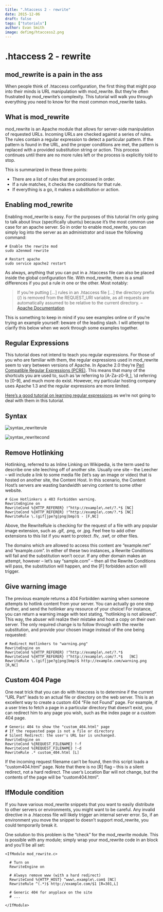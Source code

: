 ```yaml
---
title: ".htaccess 2 - rewrite"
date: 2015-12-06
draft: false
tags: ["tutorials"]
author: Evan Smith
image: defimg/htaccess2.png
---
```


# .htaccess 2 - rewrite

## mod_rewrite is a pain in the ass

When people think of .htaccess configuration, the first thing that might pop into their minds is URL manipulation with mod_rewrite. But they’re often frustrated by mod_rewrite’s complexity. This tutorial will walk you through everything you need to know for the most common mod_rewrite tasks.

## What is mod_rewrite

mod_rewrite is an Apache module that allows for server-side manipulation of requested URLs. Incoming URLs are checked against a series of rules. The rules contain a regular expression to detect a particular pattern. If the pattern is found in the URL, and the proper conditions are met, the pattern is replaced with a provided substitution string or action. This process continues until there are no more rules left or the process is explicitly told to stop.

This is summarized in these three points:

* There are a list of rules that are processed in order.
* If a rule matches, it checks the conditions for that rule.
* If everything is a go, it makes a substitution or action.

## Enabling mod_rewrite

Enabling mod_rewrite is easy. For the purposes of this tutorial I’m only going to talk about linux \(specifically ubuntu\) because it’s the most common use case for an apache server. So in order to enable mod_rewrite, you can simply log into the server as an administrator and issue the following command:

```
# Enable the rewrite mod
sudo a2enmod rewrite

# Restart apache
sudo service apache2 restart
```
 

As always, anything that you can put in a .htaccess file can also be placed inside the global configuration file. With mod_rewrite, there is a small differences if you put a rule in one or the other. Most notably:

>If you’re putting […] rules in an .htaccess file […] the directory prefix (/) is removed from the REQUEST_URI variable, as all requests are automatically assumed to be relative to the current directory. – [Apache Documentation](http://httpd.apache.org/docs/2.2/rewrite/rewrite_intro.html#htaccess)

This is something to keep in mind if you see examples online or if you’re trying an example yourself: beware of the leading slash. I will attempt to clarify this below when we work through some examples together.

## Regular Expressions

This tutorial does not intend to teach you regular expressions. For those of you who are familiar with them, the regular expressions used in mod_rewrite seem to vary between versions of Apache. In Apache 2.0 they’re [Perl Compatible Regular Expressions (PCRE)](http://perldoc.perl.org/perlre.html). This means that many of the shortcuts you are used to, such as \w referring to [A-Za-z0-9_], \d referring to [0-9], and much more do exist. However, my particular hosting company uses Apache 1.3 and the regular expressions are more limited.

[Here’s a good tutorial on learning regular expressions](http://regexone.com/) as we’re not going to deal with them in this tutorial.

## Syntax

![syntax_rewriterule](/post-images/htaccess/syntax_rewriterule.webp)

![syntax_rewritecond](/post-images/htaccess/syntax_rewritecond.webp)

## Remove Hotlinking

Hotlinking, referred to as Inline Linking on Wikipedia, is the term used to describe one site leeching off of another site. Usually one site – the Leecher – will include a link to some media file \(let’s say an image or video\) that is hosted on another site, the Content Host. In this scenario, the Content Host’s servers are wasting bandwidth serving content to some other website.

```
# Give Hotlinkers a 403 Forbidden warning.
RewriteEngine on
RewriteCond %{HTTP_REFERER} !^http://example\.net/?.*$ [NC]
RewriteCond %{HTTP_REFERER} !^http://example\.com/?.*$ [NC]
RewriteRule \.(gif|jpe?g|png|bmp)$ - [F,NC]
```
 


Above, the RewriteRule is checking for the request of a file with any popular image extension, such as .gif, .png, or .jpg. Feel free to add other extensions to this list if you want to protect .flv, .swf, or other files.

The domains which are allowed to access this content are “example.net” and “example.com”. In either of these two instances, a Rewrite Conditions will fail and the substitution won’t occur. If any other domain makes an attempt, however – let’s say “sample.com” – then all the Rewrite Conditions will pass, the substitution will happen, and the [F] forbidden action will trigger.

## Give warning image

The previous example returns a 404 Forbidden warning when someone attempts to hotlink content from your server. You can actually go one step further, and send the hotlinker any resource of your choice! For instance, you can return a warning image with text stating, “hotlinking is not allowed”. This way, the abuser will realize their mistake and host a copy on their own server. The only required change is to follow through with the rewrite substitution, and provide your chosen image instead of the one being requested:

```
# Redirect Hotlinkers to "warning.png"
RewriteEngine on
RewriteCond %{HTTP_REFERER} !^http://example\.net/?.*$
RewriteCond %{HTTP_REFERER} !^http://example\.com/?.*$   [NC]
RewriteRule \.(gif|jpe?g|png|bmp)$ http://example.com/warning.png [R,NC]
```

 
## Custom 404 Page

One neat trick that you can do with htaccess is to determine if the current “URL Part” leads to an actual file or directory on the web server. This is an excellent way to create a custom 404 “File not Found” page. For example, if a user tries to fetch a page in a particular directory that doesn’t exist, you can redirect him to any page you wish, such as the index page or a custom 404 page.

```
# Generic 404 to show the "custom_404.html" page
# If the requested page is not a file or directory
# Silent Redirect: the user's URL bar is unchanged.
RewriteEngine on
RewriteCond %{REQUEST_FILENAME} !-f
RewriteCond %{REQUEST_FILENAME} !-d
RewriteRule .* custom_404.html [L]
```

 

If the incoming request filename can’t be found, then this script loads a “custom404.html” page. Note that there is no [R] flag – this is a silent redirect, not a hard redirect. The user’s Location Bar will not change, but the contents of the page will be “custom404.html”.

## IfModule condition

If you have various mod_rewrite snippets that you want to easily distribute to other servers or environments, you might want to be careful. Any invalid directive in a .htaccess file will likely trigger an internal server error. So, if an environment you move the snippet to doesn’t support mod_rewrite, you could temporarily break it.

One solution to this problem is the “check” for the mod_rewrite module. This is possible with any module; simply wrap your mod_rewrite code in an <IfModule> block and you’ll be all set:

```
<IfModule mod_rewrite.c>

  # Turn on
  RewriteEngine on

  # Always remove www (with a hard redirect)
  RewriteCond %{HTTP_HOST} ^www\.example\.com$ [NC]
  RewriteRule ^(.*)$ http://example.com/$1 [R=301,L]

  # Generic 404 for anyplace on the site
  # ...

</IfModule>
```